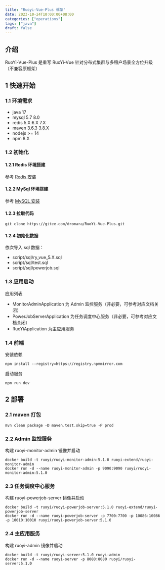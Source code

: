 ```yaml
---
title: "Ruoyi-Vue-Plus 框架"
date: 2023-10-24T10:00:00+08:00
categories: ["operations"]
tags: ["java"]
draft: false
---
```


## 介绍

RuoYi-Vue-Plus 是重写 RuoYi-Vue 针对分布式集群与多租户场景全方位升级（不兼容原框架）

## 1 快速开始

### 1.1 环境需求

- java 17
- mysql 5.7 8.0
- redis 5.X 6.X 7.X
- maven 3.6.3 3.8.X
- nodejs >= 14
- npm 8.X

### 1.2 初始化

#### 1.2.1 Redis 环境搭建

参考 [Redis 安装](../chapter3)

#### 1.2.2 MySql 环境搭建

参考 [MySQL 安装](../chapter12/#4-mysql-环境)

#### 1.2.3 拉取代码

```
git clone https://gitee.com/dromara/RuoYi-Vue-Plus.git
```

#### 1.2.4 初始化数据

依次导入 sql 数据：

- script/sql/ry_vue_5.X.sql
- script/sql/test.sql
- script/sql/powerjob.sql

### 1.3 应用启动

应用列表

- MonitorAdminApplication 为 Admin 监控服务（非必要，可参考对应文档关闭）
- PowerJobServerApplication 为任务调度中心服务（非必要，可参考对应文档关闭）
- RuoYiApplication 为主应用服务

### 1.4 前端

安装依赖
```
npm install --registry=https://registry.npmmirror.com
```
启动服务
```
npm run dev
```

## 2 部署

### 2.1 maven 打包

```
mvn clean package -D maven.test.skip=true -P prod
```

### 2.2 Admin 监控服务

构建 ruoyi-monitor-admin 镜像并启动
```
docker build -t ruoyi/ruoyi-monitor-admin:5.1.0 ruoyi-extend/ruoyi-monitor-admin
docker run -d --name ruoyi-monitor-admin -p 9090:9090 ruoyi/ruoyi-monitor-admin:5.1.0
```

### 2.3 任务调度中心服务

构建 ruoyi-powerjob-server 镜像并启动
```
docker build -t ruoyi/ruoyi-powerjob-server:5.1.0 ruoyi-extend/ruoyi-powerjob-server
docker run -d --name ruoyi-powerjob-server -p 7700:7700 -p 10086:10086 -p 10010:10010 ruoyi/ruoyi-powerjob-server:5.1.0
```

### 2.4 主应用服务

构建 ruoyi-admin 镜像并启动
```
docker build -t ruoyi/ruoyi-server:5.1.0 ruoyi-admin
docker run -d --name ruoyi-server -p 8080:8080 ruoyi/ruoyi-server:5.1.0
```
